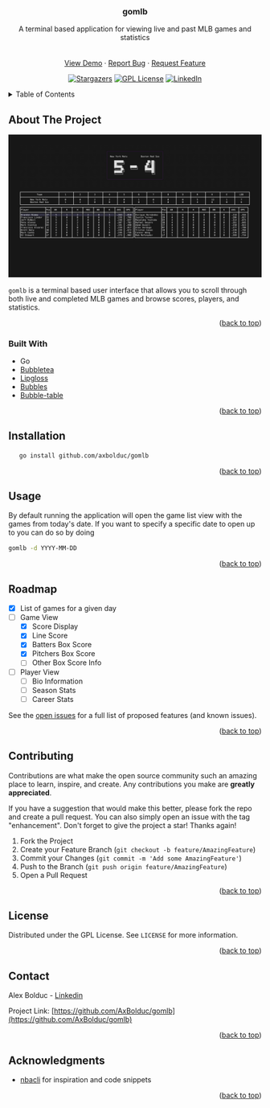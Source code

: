 <!-- Improved compatibility of back to top link: See: https://github.com/othneildrew/Best-README-Template/pull/73 -->

<a name="readme-top"></a>

<!-- PROJECT SHIELDS -->
<!--
*** I'm using markdown "reference style" links for readability.
*** Reference links are enclosed in brackets [ ] instead of parentheses ( ).
*** See the bottom of this document for the declaration of the reference variables
*** for contributors-url, forks-url, etc. This is an optional, concise syntax you may use.
*** https://www.markdownguide.org/basic-syntax/#reference-style-links
-->

<!-- PROJECT LOGO -->
<br />
<div align="center">

<h3 align="center">gomlb</h3>

  <p align="center">
    A terminal based application for viewing live and past MLB games and statistics
    <br />
    <br />
    <br />
    <a href="https://github.com/AxBolduc/gomlb">View Demo</a>
    ·
    <a href="https://github.com/AxBolduc/gomlb/issues">Report Bug</a>
    ·
    <a href="https://github.com/AxBolduc/gomlb/issues">Request Feature</a>

[![Stargazers][stars-shield]][stars-url]
[![GPL License][license-shield]][license-url]
[![LinkedIn][linkedin-shield]][linkedin-url]

  </p>
</div>

<!-- TABLE OF CONTENTS -->
<details>
  <summary>Table of Contents</summary>
  <ol>
    <li>
      <a href="#about-the-project">About The Project</a>
      <ul>
        <li><a href="#built-with">Built With</a></li>
      </ul>
    </li>
    <li>
        <a href="#installation">Installation</a>
    </li>
    <li><a href="#usage">Usage</a></li>
    <li><a href="#roadmap">Roadmap</a></li>
    <li><a href="#contributing">Contributing</a></li>
    <li><a href="#license">License</a></li>
    <li><a href="#contact">Contact</a></li>
    <li><a href="#acknowledgments">Acknowledgments</a></li>
  </ol>
</details>

<!-- ABOUT THE PROJECT -->

## About The Project

![gomlb Screen Shot][product-demo]

`gomlb` is a terminal based user interface that allows you to scroll through both live and completed MLB games and browse scores, players, and statistics.

<p align="right">(<a href="#readme-top">back to top</a>)</p>

### Built With

- Go
- [Bubbletea](https://github.com/charmbracelet/bubbletea)
- [Lipgloss](https://github.com/charmbracelet/lipgloss)
- [Bubbles](https://github.com/charmbracelet/bubbles)
- [Bubble-table](https://github.com/Evertras/bubble-table)

<p align="right">(<a href="#readme-top">back to top</a>)</p>

## Installation

```bash
   go install github.com/axbolduc/gomlb
```

<p align="right">(<a href="#readme-top">back to top</a>)</p>

<!-- USAGE EXAMPLES -->

## Usage

By default running the application will open the game list view with the games from today's date. If you want to specify a specific date to open up to you can do so by doing

```bash
gomlb -d YYYY-MM-DD
```

<p align="right">(<a href="#readme-top">back to top</a>)</p>

<!-- ROADMAP -->

## Roadmap

- [x] List of games for a given day
- [ ] Game View
  - [x] Score Display
  - [x] Line Score
  - [x] Batters Box Score
  - [x] Pitchers Box Score
  - [ ] Other Box Score Info
- [ ] Player View
  - [ ] Bio Information
  - [ ] Season Stats
  - [ ] Career Stats

See the [open issues](https://github.com/AxBolduc/gomlb/issues) for a full list of proposed features (and known issues).

<p align="right">(<a href="#readme-top">back to top</a>)</p>

<!-- CONTRIBUTING -->

## Contributing

Contributions are what make the open source community such an amazing place to learn, inspire, and create. Any contributions you make are **greatly appreciated**.

If you have a suggestion that would make this better, please fork the repo and create a pull request. You can also simply open an issue with the tag "enhancement".
Don't forget to give the project a star! Thanks again!

1. Fork the Project
2. Create your Feature Branch (`git checkout -b feature/AmazingFeature`)
3. Commit your Changes (`git commit -m 'Add some AmazingFeature'`)
4. Push to the Branch (`git push origin feature/AmazingFeature`)
5. Open a Pull Request

<p align="right">(<a href="#readme-top">back to top</a>)</p>

<!-- LICENSE -->

## License

Distributed under the GPL License. See `LICENSE` for more information.

<p align="right">(<a href="#readme-top">back to top</a>)</p>

<!-- CONTACT -->

## Contact

Alex Bolduc - [Linkedin](https://linkedin.com/in/twitter_handle)

Project Link: [https://github.com/AxBolduc/gomlb](https://github.com/AxBolduc/gomlb)

<p align="right">(<a href="#readme-top">back to top</a>)</p>

<!-- ACKNOWLEDGMENTS -->

## Acknowledgments

- [nbacli](https://github.com/dylantientcheu/nbacli/) for inspiration and code snippets

<p align="right">(<a href="#readme-top">back to top</a>)</p>

<!-- MARKDOWN LINKS & IMAGES -->
<!-- https://www.markdownguide.org/basic-syntax/#reference-style-links -->

[stars-shield]: https://img.shields.io/github/stars/AxBolduc/gomlb.svg?style=for-the-badge
[stars-url]: https://github.com/AxBolduc/gomlb/stargazers
[issues-shield]: https://img.shields.io/github/issues/AxBolduc/gomlb.svg?style=for-the-badge
[issues-url]: https://github.com/AxBolduc/gomlb/issues
[license-shield]: https://img.shields.io/github/license/AxBolduc/gomlb.svg?style=for-the-badge
[license-url]: https://github.com/AxBolduc/gomlb/blob/master/LICENSE
[linkedin-shield]: https://img.shields.io/badge/-LinkedIn-black.svg?style=for-the-badge&logo=linkedin&colorB=555
[linkedin-url]: https://linkedin.com/in/axbolduc
[product-screenshot]: images/screenshot.png
[product-demo]: images/demo.gif
